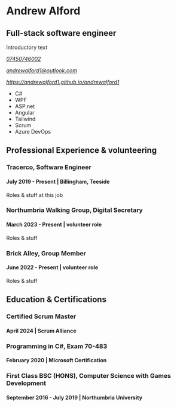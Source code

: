 
<div id="pageOneContent">
  <hgroup>
    <h1>Andrew Alford</h1>
    <h2>Full-stack software engineer</h2>
  </hgroup>

  <p>Introductory text</p>

  <address>
    <p><a href="tel:+1234567890">07450746002</a></p>
    <p><a href="mailto:johndoe@example.com">andrewalford1@outlook.com</a></p>
    <p><a href="https://andrewalford1.github.io/andrewalford1">https://andrewalford1.github.io/andrewalford1</a></p>
  </address>

  <ul>
    <li>C#</li>
    <li>WPF</li>
    <li>ASP.net</li>
    <li>Angular</li>
    <li>Tailwind</li>
    <li>Scrum</li>
    <li>Azure DevOps</li>
  </ul>

  <h2>Professional Experience & volunteering</h2>
  <div>  
    <hgroup>
      <h3>Tracerco, <span>Software Engineer</span></h3>
      <h4>July 2019 - Present | Billingham, Teeside</h4>
    </hgroup>
    <p>Roles & stuff at this job</p>
  </div>

  <div>  
    <hgroup>
      <h3>Northumbria Walking Group, <span>Digital Secretary</span></h3>
      <h4>March 2023 - Present | volunteer role</h4>
    </hgroup>
    <p>Roles & stuff</p>
  </div>

  <div>  
    <hgroup>
      <h3>Brick Alley, <span>Group Member</span></h3>
      <h4>June 2022 - Present | volunteer role</h4>
    </hgroup>
    <p>Roles & stuff</p>
  </div>
</div>

<div id="pageTwoContent">
  <h2>Education & Certifications</h2>
  <hgroup>
    <h3>Certified Scrum Master</h3>
    <h4>April 2024 | Scrum Alliance</h4>
  </hgroup>
  <hgroup>
    <h3>Programming in C#, <span>Exam 70-483</span></h3>
    <h4>February 2020 | Microsoft Certification</h4>
  </hgroup>
  <hgroup>
    <h3>First Class BSC (HONS), <span>Computer Science with Games Development</span></h3>
    <h4>September 2016 - July 2019 | Northumbria University</h4>
  </hgroup>
</div>
